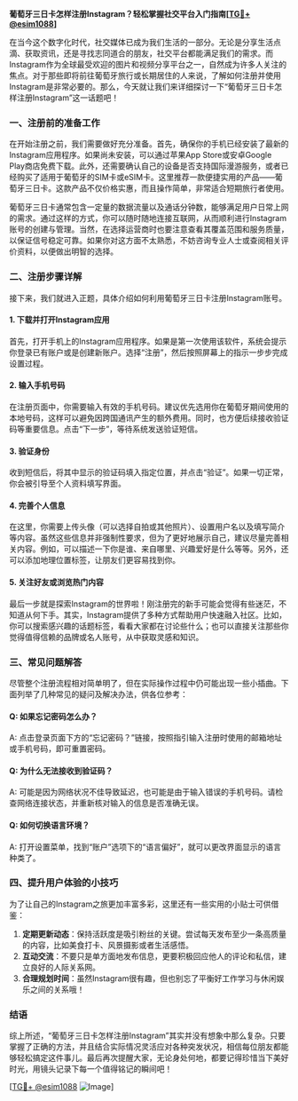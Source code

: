 **葡萄牙三日卡怎样注册Instagram？轻松掌握社交平台入门指南[[TG💪+ @esim1088](https://t.me/s/esim1088)]**

在当今这个数字化时代，社交媒体已成为我们生活的一部分。无论是分享生活点滴、获取资讯，还是寻找志同道合的朋友，社交平台都能满足我们的需求。而Instagram作为全球最受欢迎的图片和视频分享平台之一，自然成为许多人关注的焦点。对于那些即将前往葡萄牙旅行或长期居住的人来说，了解如何注册并使用Instagram是非常必要的。那么，今天就让我们来详细探讨一下“葡萄牙三日卡怎样注册Instagram”这一话题吧！

### 一、注册前的准备工作

在开始注册之前，我们需要做好充分准备。首先，确保你的手机已经安装了最新的Instagram应用程序。如果尚未安装，可以通过苹果App Store或安卓Google Play商店免费下载。此外，还需要确认自己的设备是否支持国际漫游服务，或者已经购买了适用于葡萄牙的SIM卡或eSIM卡。这里推荐一款便捷实用的产品——葡萄牙三日卡。这款产品不仅价格实惠，而且操作简单，非常适合短期旅行者使用。

葡萄牙三日卡通常包含一定量的数据流量以及通话分钟数，能够满足用户日常上网的需求。通过这样的方式，你可以随时随地连接互联网，从而顺利进行Instagram账号的创建与管理。当然，在选择运营商时也要注意查看其覆盖范围和服务质量，以保证信号稳定可靠。如果你对这方面不太熟悉，不妨咨询专业人士或查阅相关评价资料，以便做出明智的选择。

### 二、注册步骤详解

接下来，我们就进入正题，具体介绍如何利用葡萄牙三日卡注册Instagram账号。

#### 1. 下载并打开Instagram应用

首先，打开手机上的Instagram应用程序。如果是第一次使用该软件，系统会提示你登录已有账户或是创建新账户。选择“注册”，然后按照屏幕上的指示一步步完成设置过程。

#### 2. 输入手机号码

在注册页面中，你需要输入有效的手机号码。建议优先选用你在葡萄牙期间使用的本地号码，这样可以避免因跨国通讯产生的额外费用。同时，也方便后续接收验证码等重要信息。点击“下一步”，等待系统发送验证短信。

#### 3. 验证身份

收到短信后，将其中显示的验证码填入指定位置，并点击“验证”。如果一切正常，你会被引导至个人资料填写界面。

#### 4. 完善个人信息

在这里，你需要上传头像（可以选择自拍或其他照片）、设置用户名以及填写简介等内容。虽然这些信息并非强制性要求，但为了更好地展示自己，建议尽量完善相关内容。例如，可以描述一下你是谁、来自哪里、兴趣爱好是什么等等。另外，还可以添加地理位置标签，让朋友们更容易找到你。

#### 5. 关注好友或浏览热门内容

最后一步就是探索Instagram的世界啦！刚注册完的新手可能会觉得有些迷茫，不知道从何下手。其实，Instagram提供了多种方式帮助用户快速融入社区。比如，你可以搜索感兴趣的话题标签，看看大家都在讨论些什么；也可以直接关注那些你觉得值得信赖的品牌或名人账号，从中获取灵感和知识。

### 三、常见问题解答

尽管整个注册流程相对简单明了，但在实际操作过程中仍可能出现一些小插曲。下面列举了几种常见的疑问及解决办法，供各位参考：

#### Q: 如果忘记密码怎么办？
A: 点击登录页面下方的“忘记密码？”链接，按照指引输入注册时使用的邮箱地址或手机号码，即可重置密码。

#### Q: 为什么无法接收到验证码？
A: 可能是因为网络状况不佳导致延迟，也可能是由于输入错误的手机号码。请检查网络连接状态，并重新核对输入的信息是否准确无误。

#### Q: 如何切换语言环境？
A: 打开设置菜单，找到“账户”选项下的“语言偏好”，就可以更改界面显示的语言种类了。

### 四、提升用户体验的小技巧

为了让自己的Instagram之旅更加丰富多彩，这里还有一些实用的小贴士可供借鉴：

1. **定期更新动态**：保持活跃度是吸引粉丝的关键。尝试每天发布至少一条高质量的内容，比如美食打卡、风景摄影或者生活感悟。
2. **互动交流**：不要只是单方面地发布信息，更要积极回应他人的评论和私信，建立良好的人际关系网。
3. **合理规划时间**：虽然Instagram很有趣，但也别忘了平衡好工作学习与休闲娱乐之间的关系哦！

### 结语

综上所述，“葡萄牙三日卡怎样注册Instagram”其实并没有想象中那么复杂。只要掌握了正确的方法，并且结合实际情况灵活应对各种突发状况，相信每位朋友都能够轻松搞定这件事儿。最后再次提醒大家，无论身处何地，都要记得珍惜当下美好时光，用镜头记录下每一个值得铭记的瞬间吧！

[[TG💪+ @esim1088](https://t.me/s/esim1088) ![Image](https://i.postimg.cc/4NQfJmqS/Snipaste-2025-05-13-00-14-12.png)]